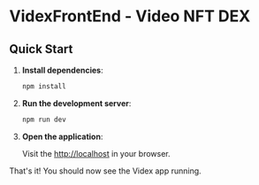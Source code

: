 # VidexFrontEnd - Video NFT DEX

## Quick Start

1. **Install dependencies**:

    ```bash
    npm install
    ```

2. **Run the development server**:

    ```bash
    npm run dev
    ```

3. **Open the application**:

    Visit the [http://localhost](http://localhost) in your browser.

That's it! You should now see the Videx app running.
